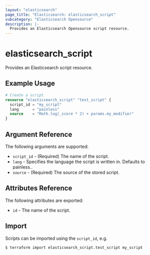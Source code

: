 ```yaml
---
layout: "elasticsearch"
page_title: "Elasticsearch: elasticsearch_script"
subcategory: "Elasticsearch Opensource"
description: |-
  Provides an Elasticsearch Opensource script resource.
---
```


# elasticsearch_script

Provides an Elasticsearch script resource.

## Example Usage

```tf
# Create a script
resource "elasticsearch_script" "test_script" {
  script_id = "my_script"
  lang      = "painless"
  source    = "Math.log(_score * 2) + params.my_modifier"
}
```

## Argument Reference

The following arguments are supported:

* `script_id` - (Required) The name of the script.
* `lang` - Specifies the language the script is written in. Defaults to painless..
* `source` - (Required) The source of the stored script.

## Attributes Reference

The following attributes are exported:

* `id` - The name of the script.

## Import

Scripts can be imported using the `script_id`, e.g.

```sh
$ terraform import elasticsearch_script.test_script my_script
```
